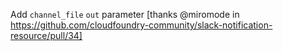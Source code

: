 Add `channel_file` `out` parameter [thanks @miromode in https://github.com/cloudfoundry-community/slack-notification-resource/pull/34]
